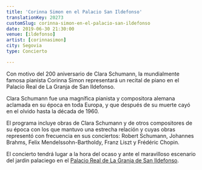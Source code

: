 ```yaml
---
title: 'Corinna Simon en el Palacio San Ildefonso'
translationKey: 20273
customSlug: corinna-simon-en-el-palacio-san-ildefonso
date: 2019-06-30 21:30:00
venue: [ildefonso]
artist: [corinnasimon]
city: Segovia
type: Concierto

---
```

Con motivo del 200 aniversario de Clara Schumann, la mundialmente famosa pianista Corinna Simon representará un recital de piano en el Palacio Real de La Granja de San Ildefonso.

Clara Schumann fue una magnífica pianista y compositora alemana aclamada en su época en toda Europa, y que después de su muerte cayó en el olvido hasta la década de 1960.

El programa incluye obras de Clara Schumann y de otros compositores de su época con los que mantuvo una estrecha relación y cuyas obras representó con frecuencia en sus conciertos: Robert Schumann, Johannes Brahms, Felix Mendelssohn-Bartholdy, Franz Liszt y Frédéric Chopin.

El concierto tendrá lugar a la hora del ocaso y ante el maravilloso escenario del jardin palaciego en el <a href="https://www.patrimonionacional.es/real-sitio/palacio-real-de-la-granja-de-san-ildefonso" target="_blank" rel="noopener noreferrer">Palacio Real de La Granja de San Ildefonso</a>.
